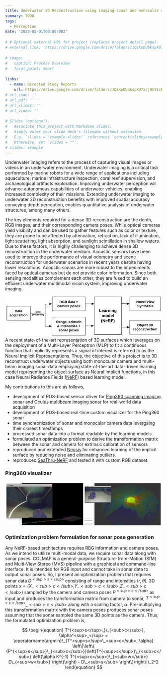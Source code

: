 ```yaml
---
title: Underwater 3D Reconstruction using imaging sonar and monocular camera
summary: TODO
tags:
  - Perception
date: '2023-05-01T00:00:00Z'

# # Optional external URL for project (replaces project detail page).
# external_link: 'https://drive.google.com/drive/folders/1QiKoDUbkspXU7acjHh91cRRhuZhNsnxe'

# image:
#   caption: Process Overview
#   focal_point: Smart

links:
  - name: Directed Study Reports
    url: https://drive.google.com/drive/folders/1QiKoDUbkspXU7acjHh91cRRhuZhNsnxe
# url_code: ''
# url_pdf: ''
# url_slides: ''
# url_video: ''

# Slides (optional).
#   Associate this project with Markdown slides.
#   Simply enter your slide deck's filename without extension.
#   E.g. `slides = "example-slides"` references `content/slides/example-slides.md`.
#   Otherwise, set `slides = ""`.
# slides: example
---
```


Underwater imaging refers to the process of capturing visual images or videos in an underwater environment. Underwater imaging is a critical task performed by marine robots for a wide range of applications including aquaculture, marine infrastructure inspection, coral reef supervision, and archaeological artifacts exploration. Improving underwater perception will advance autonomous capabilities of underwater vehicles, enabling increased complexity of their missions. Extending underwater imaging to underwater 3D reconstruction benefits with improved spatial accuracy conveying depth perception, enables quantitative analysis of underwater structures, among many others.

The key elements required for a dense 3D reconstruction are the depth, RGB images, and their corresponding camera poses. While optical cameras yield visibility and can be used to gather features such as color or texture, they are prone to be affected by attenuation, refraction, lack of illumination, light scattering, light absorption, and sunlight scintillation in shallow waters. Due to these factors, it is highly challenging to achieve dense 3D reconstruction in the underwater medium. Acoustic sensors have been used to improve the performance of visual odometry and scene reconstruction for underwater scenarios in recent years despite having lower resolutions. Acoustic sonars are more robust to the impediments faced by optical cameras but do not provide color information. Since both sensing modalities complement each other, they are fused to build an efficient underwater multimodal vision system, improving underwater imaging.

![screen render text](highlevelpo.png "High level process overview of underwater 3D reconstruction")
A recent state-of-the-art representation of 3D surfaces which leverages on the deployment of a Multi-Layer Perceptron (MLP) to fit a continuous function that implicitly represents a signal of interest is referred to as the Neural Implicit Representations. Thus, the objective of this project is to 3D reconstruct underwater objects using both monocular camera and multi-beam imaging sonar data employing state-of-the-art data-driven learning model representing the object surface as Neural Implicit functions, in this case Neural Radiance Fields ([NeRF](https://arxiv.org/abs/2003.08934)) based learning model.

My contributions to this are as follows,
- development of ROS-based sensor driver for [Ping360 scanning imaging sonar](https://bluerobotics.com/store/sonars/imaging-sonars/ping360-sonar-r1-rp/) and [Oculus multibeam imaging sonar](https://www.blueprintsubsea.com/downloads/oculus/UM-148-P01222-05.pdf) for real-world data acquisition
- development of ROS-based real-time custom visualizer for the Ping360 sonar
- time synchronization of sonar and monocular camera data levergaing their closest timestamps
- processed sonar data into a format readable by the learning models
- formulated an optimization problem to derive the transformation matrix between the sonar and camera for extrinsic calibration of sensors
- reproduced and extended [Neusis](https://rpl.ri.cmu.edu/neusis/) for enhanced learning of the implicit surface by reducing noise and eliminating outliers.
- reproduced [SeaThru-NeRF](https://sea-thru-nerf.github.io/) and tested it with custom RGB dataset.

### Ping360 visualizer
![screen render text](viz.png "Sonar data visualized as LaserScan and MarkerArray in real-time")

### Optimization problem formulation for sonar pose generation
Any NeRF-based architecture requires RBG information and camera poses. As we intend to utilize multi-modal data, we require sonar data along with sonar poses. COLMAP is a general-purpose Structure-from-Motion (SfM) and Multi-View Stereo (MVS) pipeline with a graphical and command-line interface. It is intended for RGB input and cannot take in sonar data to output sonar poses. So, I present an optimization problem that requires sonar data $D^{<sup>s</sup>}$ consisting of range and intensities ($r, \theta$), 3D points $x = (X\_<sub>c</sub>, Y\_<sub>c</sub>, Z\_<sub>c</sub>)$ sampled by the camera and camera poses $P^{<sup>c</sup>}$ as input and produces the transformation matrix from camera to sonar, $T^{<sup>s</sup>}\_{<sub>c</sub>}$ along with a scaling factor, $\alpha$. Pre-multiplying this transformation matrix with the camera poses produces sonar poses assuming that the sonar sampled the same 3D points as the camera. Thus, the formulated optimization problem is,

$$
\begin{equation} 
T^{<sup>s</sup>_}\_{<sub>c</sub>}, \alpha^<sup>_</sup> = \operatorname{argmin}\_{T^<sup>s</sup>\_<sub>c</sub>, \alpha} \left\|\left\{ {P^{<sup>s</sup>}\_{<sub>c</sub>}}\left(T^{<sup>s</sup>}\_{<sub>c</sub>} \left(\alpha K^{-1} T^{<sup>c</sup>}\_{<sub>w</sub>} D\_{<sub>w</sub>} \right)\right) - D\_<sub>s</sub> \right\}\right\|\_2^2
\end{equation}
$$



<!-- ![screen render text](tbnms.png "Thunder Bay, Lake Huron, MI") -->

<!-- ![screen render text](shipwreckResults.png) -->
